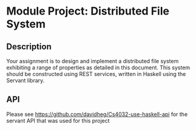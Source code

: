 # Module Project: Distributed File System

## Description
Your assignment is to design and implement a distributed file system exhibiting a range of properties as detailed in this document. 
This system should be constructed using REST services, written in Haskell using the Servant library.

## API
Please see https://github.com/davidheg/Cs4032-use-haskell-api for the servant API that was used for this project 

